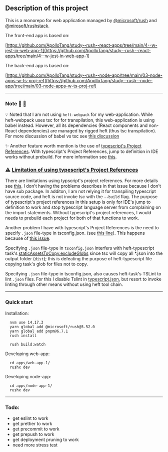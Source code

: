 ## Description of this project

This is a monorepo for web application managed by [@microsoft/rush](https://rushjs.io/) and [@mirosoft/rushstack](https://rushstack.io/).

The front-end app is based on: 

[https://github.com/ApolloTang/study--rush--react-apps/tree/main/4--w-jest-in-web-app-1](https://github.com/ApolloTang/study--rush--react-apps/tree/main/4--w-jest-in-web-app-1)

The back-end app is based on: 

[https://github.com/ApolloTang/study--rush--node-app/tree/main/03-node-apps-w-ts-proj-ref](https://github.com/ApolloTang/study--rush--node-app/tree/main/03-node-apps-w-ts-proj-ref)

---

### Note 📝 📝 

💡 Noted that I am not using `heft-webpack` for my web-application. While heft-webpack uses tsc for for transpilation, this web-application is using babel instead. However, all its dependencies (React components and  non-React dependencies) are managed by rigged heft (thus tsc transpilation). For more discussion of babel vs tsc see [this discussion](https://rushstack.zulipchat.com/#narrow/stream/262522-heft/topic/.28play.20nice.20with.20babel.29.20how.20to.20run.20heft.20task.20manually.3F)

✨ Another feature worth mention is the use of [typescript's Project References](https://www.typescriptlang.org/docs/handbook/project-references.html#:~:text=Project%20references%20are%20a%20new,in%20new%20and%20better%20ways.). With typescript's Project References, jump to definition in IDE works without prebuild. For more information see [this](https://github.com/microsoft/rushstack/issues/2604).  

### ⚠️ [Limitation of using typescript's Project References](#limitation-of-using-typescripts-proj-ref)

There are limitations using typscript's project references. For more details see [this](https://github.com/microsoft/rushstack/issues/2604#issuecomment-818996848). I don't having the problems describes in that issue because I don't have sub package. In additon, I am not relying it for transpiling typescript source code, and heft is not invoke tsc with the `--build` flag. The purpose of typescript's project references in this setup is only for IDE's jump to definition to work and stop typescript language server from complaining on the import statements. Without typescript's project references, I would needs to prebuild each project for both of that functions to work.

Another problem I have with typescript's Project References is the need to specify `.json` file-type in tsconfig.json. (see [this line](https://github.com/ApolloTang/study--rush--web-app/blob/main/1a--add-node-app/tools/heft-config-default-rig/profiles/react-ui/tsconfig-base.json#L31)). This happens because of [this issue](https://github.com/microsoft/TypeScript/issues/25636). 

Specifying `.json` file-type in `tsconfig.json` interfers with heft-typescript task's [staticAssetsToCopy.excludeGlobs](https://github.com/ApolloTang/study--rush--web-app/blob/main/1a--add-node-app/tools/heft-config-default-rig/profiles/react-ui/config/typescript.json#L65) since tsc will copy all *.json into the output folder (`dist`); this is defeating the purpose of heft-typescript file copying task's glob for files not to copy. 

Specifying `.json` file-type in tsconfig.json, also causes heft-task's TSLint to lint `.json` files. For this I disable Tslint in [typescript.json](https://github.com/ApolloTang/study--rush--web-app/blob/main/0a--w-jest-in-web-app-1/tools/heft-config-default-rig/profiles/react-ui/config/typescript.json#L36), but resort to  invoke linting through other means without using heft tool chain.



---

### Quick start

Installation:

```
  nvm use 14.17.3
  yarn global add @microsoft/rush@5.52.0
  yarn global add pnpm@6.7.1
  rush install
  
  rush build:watch
```

Developing web-app:

```
  cd apps/web-app-1/
  rushx dev
```

Developing node-app:

```
  cd apps/node-app-1/
  rushx dev
```

---

### Todo: 

- get eslint to work
- get prettier to work
- get precommit to work
- get prepush to work
- get deployment pruning to work
- need more stress test


